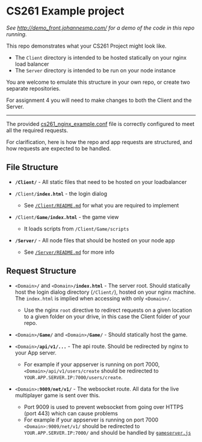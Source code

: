 # CS261 Example project

_See http://demo_front.johannesmp.com/ for a demo of the code in this repo running._


This repo demonstrates what your CS261 Project might look like.

- The `Client` directory is intended to be hosted statically on your nginx load balancer
- The `Server` directory is intended to be run on your node instance

You are welcome to emulate this structure in your own repo, or create two separate repositories.

For assignment 4 you will need to make changes to both the Client and the Server.


--------------------------

The provided [cs261_nginx_example.conf](https://github.com/stebee/CS261Assignment2/blob/master/cs261_nginx_example.conf) file is correctly configured to meet all the required requests.

For clarification, here is how the repo and app requests are structured, and how requests are expected to be handled.

## File Structure

- **`/Client/`** - All static files that need to be hosted on your loadbalancer
- `/Client/`**`index.html`** - the login dialog
   - See [`/Client/README.md`](https://github.com/stebee/CS261Assignment2/blob/master/Client/README.md) for what you are required to implement
- `/Client/`**`Game/index.html`** - the game view
   - It loads scripts from `/Client/Game/scripts`
   
- **`/Server/`** - All node files that should be hosted on your node app
   - See [`/Server/README.md`](https://github.com/stebee/CS261Assignment2/blob/master/Client/README.md) for more info



## Request Structure

- `<Domain>`**`/`** and `<Domain>`**`/index.html`** - The server root. Should statically host the login dialog directory (`/Client/`), hosted on your nginx machine. The `index.html` is implied when accessing with only `<Domain>/`.
   - Use the nginx `root` directive to redirect requests on a given location to a given folder on your drive, in this case the Client folder of your repo.

- `<Domain>`**`/Game/`** and `<Domain>`**`/Game/`** - Should statically host the game.

- `<Domain>`**`/api/v1/...`** - The api route. Should be redirected by nginx to your App server. 
   - For example if your appserver is running on port 7000, `<Domain>/api/v1/users/create` should be redirected to `YOUR.APP.SERVER.IP:7000/users/create`.

- `<Domain>`**`:9009/net/v1/`** - The websocket route. All data for the live multiplayer game is sent over this.
   - Port 9009 is used to prevent websocket from going over HTTPS (port 443) which can cause problems
   - For example if your appserver is running on port 7000 `<Domain>:9009/net/v1/` should be redirected to `YOUR.APP.SERVER.IP:7000/` and should be handled by [`gameserver.js`](https://github.com/stebee/CS261Assignment2/blob/master/Server/routes/gameserver.js)
